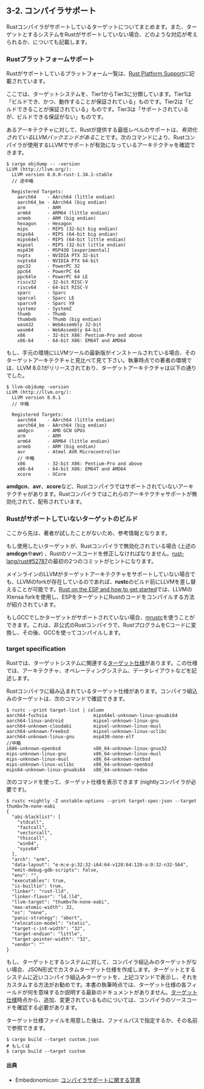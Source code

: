 ## 3-2. コンパイラサポート

Rustコンパイラがサポートしているターゲットについてまとめます。また、ターゲットとするシステムをRustがサポートしていない場合、どのような対応が考えられるか、についても記載します。

### Rustプラットフォームサポート

Rustがサポートしているプラットフォーム一覧は、[Rust Platform Support]に記載されています。

[Rust Platform Support]: https://forge.rust-lang.org/platform-support.html

ここでは、ターゲットシステムを、Tier1からTier3に分類しています。Tier1は「ビルドでき、かつ、動作することが保証されている」ものです。Tier2は「ビルドできることが保証されている」ものです。Tier3は「サポートされているが、ビルドできる保証がない」ものです。

あるアーキテクチャに対して、Rustが提供する最低レベルのサポートは、*有効化されているLLVMバックエンドがある*ことです。次のコマンドにより、Rustコンパイラが使用するLLVMでサポートが有効になっているアーキテクチャを確認できます。

```
$ cargo objdump -- -version
LLVM (http://llvm.org/):
  LLVM version 8.0.0-rust-1.34.1-stable
  // 途中略

  Registered Targets:
    aarch64    - AArch64 (little endian)
    aarch64_be - AArch64 (big endian)
    arm        - ARM
    arm64      - ARM64 (little endian)
    armeb      - ARM (big endian)
    hexagon    - Hexagon
    mips       - MIPS (32-bit big endian)
    mips64     - MIPS (64-bit big endian)
    mips64el   - MIPS (64-bit little endian)
    mipsel     - MIPS (32-bit little endian)
    msp430     - MSP430 [experimental]
    nvptx      - NVIDIA PTX 32-bit
    nvptx64    - NVIDIA PTX 64-bit
    ppc32      - PowerPC 32
    ppc64      - PowerPC 64
    ppc64le    - PowerPC 64 LE
    riscv32    - 32-bit RISC-V
    riscv64    - 64-bit RISC-V
    sparc      - Sparc
    sparcel    - Sparc LE
    sparcv9    - Sparc V9
    systemz    - SystemZ
    thumb      - Thumb
    thumbeb    - Thumb (big endian)
    wasm32     - WebAssembly 32-bit
    wasm64     - WebAssembly 64-bit
    x86        - 32-bit X86: Pentium-Pro and above
    x86-64     - 64-bit X86: EM64T and AMD64
```

もし、手元の環境にLLVMツールの最新版がインストールされている場合、そのターゲットアーキテクチャと見比べて見て下さい。執筆時点での著者の環境では、LLVM 8.0.1がリリースされており、ターゲットアーキテクチャは以下の通りでした。

```
$ llvm-objdump -version
LLVM (http://llvm.org/):
  LLVM version 8.0.1
  // 中略

  Registered Targets:
    aarch64    - AArch64 (little endian)
    aarch64_be - AArch64 (big endian)
    amdgcn     - AMD GCN GPUs
    arm        - ARM
    arm64      - ARM64 (little endian)
    armeb      - ARM (big endian)
    avr        - Atmel AVR Microcontroller
    // 中略
    x86        - 32-bit X86: Pentium-Pro and above
    x86-64     - 64-bit X86: EM64T and AMD64
    xcore      - XCore
```

**amdgcn**、**avr**、**xcore**など、Rustコンパイラではサポートされていないアーキテクチャがあります。Rustコンパイラではこれらのアーキテクチャサポートが無効化されて、配布されています。

### Rustがサポートしていないターゲットのビルド

ここから先は、著者が試したことがないため、参考情報となります。

もし使用したいターゲットが、Rustコンパイラで無効化されている場合 (上述の**amdcgn**や**avr**) 、Rustのソースコードを修正しなければなりません。[rust-lang/rust#52787]の最初の2つのコミットがヒントになります。

[rust-lang/rust#52787]: https://github.com/rust-lang/rust/pull/52787

メインラインのLLVMがターゲットアーキテクチャをサポートしていない場合でも、LLVMのforkが存在しているのであれば、**rustc**のビルド前にLLVMを差し替えることが可能です。[Rust on the ESP and how to get started]では、LLVMのXtensa forkを使用し、ESPをターゲットにRustのコードをコンパイルする方法が紹介されています。

[Rust on the ESP and how to get started]: https://dentrassi.de/2019/06/16/rust-on-the-esp-and-how-to-get-started/

もしGCCでしかターゲットがサポートされていない場合、[mrustc]を使うことができます。これは、非公式のRustコンパイラで、RustプログラムをCコードに変換し、その後、GCCを使ってコンパイルします。

[mrustc]: https://github.com/thepowersgang/mrustc

### target specification

Rustでは、ターゲットシステムに関連する[ターゲット仕様]があります。この仕様では、アーキテクチャ、オペレーティングシステム、データレイアウトなどを記述します。

[ターゲット仕様]: https://github.com/rust-lang/rfcs/blob/master/text/0131-target-specification.md

Rustコンパイラに組み込まれているターゲット仕様があります。コンパイラ組込みのターゲットは、次のコマンドで確認できます。

```
$ rustc --print target-list | column
aarch64-fuchsia                 mips64el-unknown-linux-gnuabi64
aarch64-linux-android           mipsel-unknown-linux-gnu
aarch64-unknown-cloudabi        mipsel-unknown-linux-musl
aarch64-unknown-freebsd         mipsel-unknown-linux-uclibc
aarch64-unknown-linux-gnu       msp430-none-elf
//中略
i686-unknown-openbsd            x86_64-unknown-linux-gnux32
mips-unknown-linux-gnu          x86_64-unknown-linux-musl
mips-unknown-linux-musl         x86_64-unknown-netbsd
mips-unknown-linux-uclibc       x86_64-unknown-openbsd
mips64-unknown-linux-gnuabi64   x86_64-unknown-redox
```

次のコマンドを使って、ターゲット仕様を表示できます (nightlyコンパイラが必要です)。

```
$ rustc +nightly -Z unstable-options --print target-spec-json --target thumbv7m-none-eabi
{
  "abi-blacklist": [
    "stdcall",
    "fastcall",
    "vectorcall",
    "thiscall",
    "win64",
    "sysv64"
  ],
  "arch": "arm",
  "data-layout": "e-m:e-p:32:32-i64:64-v128:64:128-a:0:32-n32-S64",
  "emit-debug-gdb-scripts": false,
  "env": "",
  "executables": true,
  "is-builtin": true,
  "linker": "rust-lld",
  "linker-flavor": "ld.lld",
  "llvm-target": "thumbv7m-none-eabi",
  "max-atomic-width": 32,
  "os": "none",
  "panic-strategy": "abort",
  "relocation-model": "static",
  "target-c-int-width": "32",
  "target-endian": "little",
  "target-pointer-width": "32",
  "vendor": ""
}
```

もし、ターゲットとするシステムに対して、コンパイラ組込みのターゲットがない場合、JSON形式でカスタムターゲット仕様を作成します。ターゲットとするシステムに近いコンパイラ組込みターゲットを、上記コマンドで表示し、それをカスタムする方法がお勧めです。本書の執筆時点では、ターゲット仕様の各フィールドが何を意味するか説明する最新のドキュメントがありません。[ターゲット仕様]時点から、追加、変更されているものについては、コンパイラのソースコードを確認する必要があります。

ターゲット仕様ファイルを用意した後は、ファイルパスで指定するか、その名前で参照できます。

```
$ cargo build --target custom.json
# もしくは
$ cargo build --target custom
```

#### 出典

- Embedonomicon: [コンパイラサポートに関する覚書]

[コンパイラサポートに関する覚書]: https://tomoyuki-nakabayashi.github.io/embedonomicon/compiler-support.html